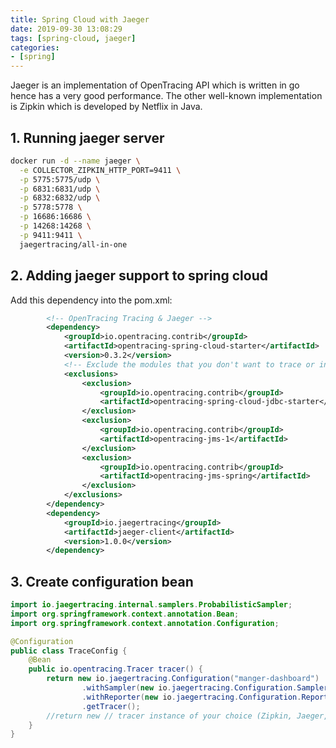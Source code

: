 ```yaml
---
title: Spring Cloud with Jaeger
date: 2019-09-30 13:08:29
tags: [spring-cloud, jaeger]
categories:
- [spring]
---
```


Jaeger is an implementation of OpenTracing API which is written in go hence has a very good performance. The other well-known implementation is Zipkin which is developed by Netflix in Java.

## 1. Running jaeger server
```sh
docker run -d --name jaeger \
  -e COLLECTOR_ZIPKIN_HTTP_PORT=9411 \
  -p 5775:5775/udp \
  -p 6831:6831/udp \
  -p 6832:6832/udp \
  -p 5778:5778 \
  -p 16686:16686 \
  -p 14268:14268 \
  -p 9411:9411 \
  jaegertracing/all-in-one
```
## 2. Adding jaeger support to spring cloud
Add this dependency into the pom.xml:
```xml
        <!-- OpenTracing Tracing & Jaeger -->
        <dependency>
            <groupId>io.opentracing.contrib</groupId>
            <artifactId>opentracing-spring-cloud-starter</artifactId>
            <version>0.3.2</version>
            <!-- Exclude the modules that you don't want to trace or instrument -->
            <exclusions>
                <exclusion>
                    <groupId>io.opentracing.contrib</groupId>
                    <artifactId>opentracing-spring-cloud-jdbc-starter</artifactId>
                </exclusion>
                <exclusion>
                    <groupId>io.opentracing.contrib</groupId>
                    <artifactId>opentracing-jms-1</artifactId>
                </exclusion>
                <exclusion>
                    <groupId>io.opentracing.contrib</groupId>
                    <artifactId>opentracing-jms-spring</artifactId>
                </exclusion>
            </exclusions>
        </dependency>
        <dependency>
            <groupId>io.jaegertracing</groupId>
            <artifactId>jaeger-client</artifactId>
            <version>1.0.0</version>
        </dependency>
```

## 3. Create configuration bean

```java
import io.jaegertracing.internal.samplers.ProbabilisticSampler;
import org.springframework.context.annotation.Bean;
import org.springframework.context.annotation.Configuration;

@Configuration
public class TraceConfig {
    @Bean
    public io.opentracing.Tracer tracer() {
        return new io.jaegertracing.Configuration("manger-dashboard")
                .withSampler(new io.jaegertracing.Configuration.SamplerConfiguration().withType(ProbabilisticSampler.TYPE).withParam(1))
                .withReporter(new io.jaegertracing.Configuration.ReporterConfiguration())
                .getTracer();
        //return new // tracer instance of your choice (Zipkin, Jaeger, LightStep)
    }
}
```
